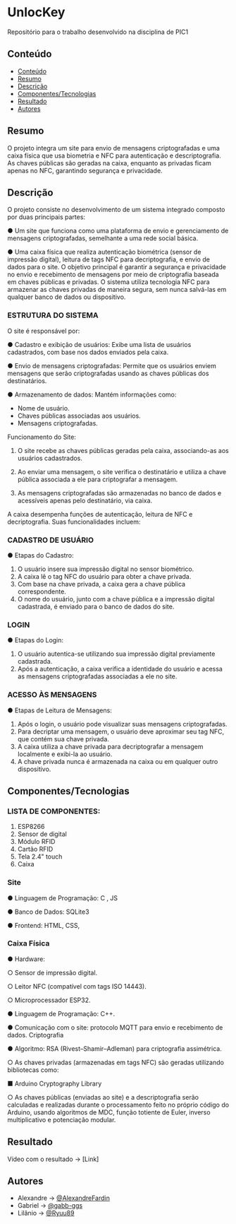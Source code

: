 # UnlocKey

Repositório para o trabalho desenvolvido na disciplina de PIC1

## Conteúdo
- [Conteúdo](#conteúdo)
- [Resumo](#resumo)
- [Descrição](#descrição)
- [Componentes/Tecnologias](#componentes)
- [Resultado](#resultado)
- [Autores](#autores)

## Resumo
O projeto integra um site para envio de mensagens criptografadas e uma caixa
física que usa biometria e NFC para autenticação e descriptografia. As chaves
públicas são geradas na caixa, enquanto as privadas ficam apenas no NFC,
garantindo segurança e privacidade.

## Descrição
O projeto consiste no desenvolvimento de um sistema integrado composto por
duas principais partes:

● Um site que funciona como uma plataforma de envio e gerenciamento de
mensagens criptografadas, semelhante a uma rede social básica.

● Uma caixa física que realiza autenticação biométrica (sensor de impressão
digital), leitura de tags NFC para decriptografia, e envio de dados para o site.
O objetivo principal é garantir a segurança e privacidade no envio e recebimento de
mensagens por meio de criptografia baseada em chaves públicas e privadas. O
sistema utiliza tecnologia NFC para armazenar as chaves privadas de maneira segura,
sem nunca salvá-las em qualquer banco de dados ou dispositivo.

### ESTRUTURA DO SISTEMA
O site é responsável por:

● Cadastro e exibição de usuários: Exibe uma lista de usuários cadastrados, com
base nos dados enviados pela caixa.

● Envio de mensagens criptografadas: Permite que os usuários enviem
mensagens que serão criptografadas usando as chaves públicas dos
destinatários.

● Armazenamento de dados: Mantém informações como:

- Nome de usuário.
- Chaves públicas associadas aos usuários.
- Mensagens criptografadas.
  
Funcionamento do Site:

1. O site recebe as chaves públicas geradas pela caixa, associando-as aos usuários
cadastrados.

2. Ao enviar uma mensagem, o site verifica o destinatário e utiliza a chave pública
associada a ele para criptografar a mensagem.

3. As mensagens criptografadas são armazenadas no banco de dados e acessíveis
apenas pelo destinatário, via caixa.

A caixa desempenha funções de autenticação, leitura de NFC e decriptografia. Suas
funcionalidades incluem:

### CADASTRO DE USUÁRIO

● Etapas do Cadastro:

1. O usuário insere sua impressão digital no sensor biométrico.
2. A caixa lê o tag NFC do usuário para obter a chave privada.
3. Com base na chave privada, a caixa gera a chave pública
correspondente.
4. O nome do usuário, junto com a chave pública e a impressão digital
cadastrada, é enviado para o banco de dados do site.

### LOGIN
● Etapas do Login:
1. O usuário autentica-se utilizando sua impressão digital previamente
cadastrada.
2. Após a autenticação, a caixa verifica a identidade do usuário e acessa as
mensagens criptografadas associadas a ele no site.

### ACESSO ÀS MENSAGENS 
● Etapas de Leitura de Mensagens:
1. Após o login, o usuário pode visualizar suas mensagens criptografadas.
2. Para decriptar uma mensagem, o usuário deve aproximar seu tag NFC,
que contém sua chave privada.
3. A caixa utiliza a chave privada para decriptografar a mensagem
localmente e exibi-la ao usuário.
4. A chave privada nunca é armazenada na caixa ou em qualquer outro
dispositivo.

## Componentes/Tecnologias

### LISTA DE COMPONENTES:
1. ESP8266
2. Sensor de digital
3. Módulo RFID
4. Cartão RFID
5. Tela 2.4" touch
6. Caixa

### Site

● Linguagem de Programação: C , JS 

● Banco de Dados: SQLite3 

● Frontend: HTML, CSS, 

### Caixa Física 

● Hardware: 

○ Sensor de impressão digital. 

○ Leitor NFC (compatível com tags ISO 14443).

○ Microprocessador ESP32.

● Linguagem de Programação: C++.

● Comunicação com o site: protocolo MQTT para envio e recebimento de dados.
Criptografia

● Algoritmo: RSA (Rivest–Shamir–Adleman) para criptografia assimétrica.

○ As chaves privadas (armazenadas em tags NFC) são geradas utilizando
bibliotecas como:

■ Arduino Cryptography Library

○ As chaves públicas (enviadas ao site) e a descriptografia serão
calculadas e realizadas durante o processamento feito no próprio código
do Arduino, usando algoritmos de MDC, função totiente de Euler, inverso
multiplicativo e potenciação modular.


## Resultado

Vídeo com o resultado -> [Link]

## Autores

- Alexandre -> [@AlexandreFardin](https://github.com/AlexandreFardin)
- Gabriel -> [@gabb-ggs](https://github.com/gabb-ggs)
- Lilânio -> [@Ryuu89](https://github.com/Ryuu89)
